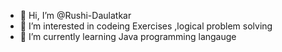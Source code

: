 - 👋 Hi, I’m @Rushi-Daulatkar
- 👀 I’m interested in codeing Exercises ,logical problem solving 
- 🌱 I’m currently learning Java programming langauge


<!---
Rushi-Daulatkar/Rushi-Daulatkar is a ✨ special ✨ repository because its `README.md` (this file) appears on your GitHub profile.
You can click the Preview link to take a look at your changes.
--->
